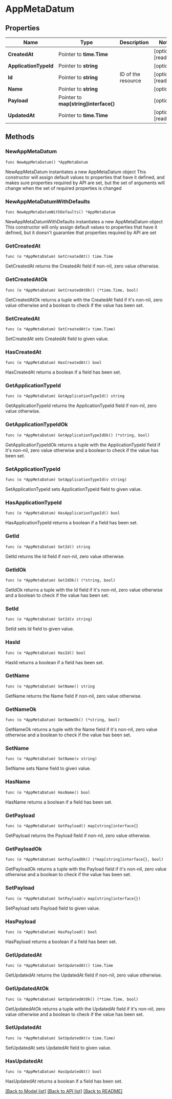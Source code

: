# AppMetaDatum

## Properties

Name | Type | Description | Notes
------------ | ------------- | ------------- | -------------
**CreatedAt** | Pointer to **time.Time** |  | [optional] [readonly] 
**ApplicationTypeId** | Pointer to **string** |  | [optional] 
**Id** | Pointer to **string** | ID of the resource | [optional] [readonly] 
**Name** | Pointer to **string** |  | [optional] 
**Payload** | Pointer to **map[string]interface{}** |  | [optional] 
**UpdatedAt** | Pointer to **time.Time** |  | [optional] [readonly] 

## Methods

### NewAppMetaDatum

`func NewAppMetaDatum() *AppMetaDatum`

NewAppMetaDatum instantiates a new AppMetaDatum object
This constructor will assign default values to properties that have it defined,
and makes sure properties required by API are set, but the set of arguments
will change when the set of required properties is changed

### NewAppMetaDatumWithDefaults

`func NewAppMetaDatumWithDefaults() *AppMetaDatum`

NewAppMetaDatumWithDefaults instantiates a new AppMetaDatum object
This constructor will only assign default values to properties that have it defined,
but it doesn't guarantee that properties required by API are set

### GetCreatedAt

`func (o *AppMetaDatum) GetCreatedAt() time.Time`

GetCreatedAt returns the CreatedAt field if non-nil, zero value otherwise.

### GetCreatedAtOk

`func (o *AppMetaDatum) GetCreatedAtOk() (*time.Time, bool)`

GetCreatedAtOk returns a tuple with the CreatedAt field if it's non-nil, zero value otherwise
and a boolean to check if the value has been set.

### SetCreatedAt

`func (o *AppMetaDatum) SetCreatedAt(v time.Time)`

SetCreatedAt sets CreatedAt field to given value.

### HasCreatedAt

`func (o *AppMetaDatum) HasCreatedAt() bool`

HasCreatedAt returns a boolean if a field has been set.

### GetApplicationTypeId

`func (o *AppMetaDatum) GetApplicationTypeId() string`

GetApplicationTypeId returns the ApplicationTypeId field if non-nil, zero value otherwise.

### GetApplicationTypeIdOk

`func (o *AppMetaDatum) GetApplicationTypeIdOk() (*string, bool)`

GetApplicationTypeIdOk returns a tuple with the ApplicationTypeId field if it's non-nil, zero value otherwise
and a boolean to check if the value has been set.

### SetApplicationTypeId

`func (o *AppMetaDatum) SetApplicationTypeId(v string)`

SetApplicationTypeId sets ApplicationTypeId field to given value.

### HasApplicationTypeId

`func (o *AppMetaDatum) HasApplicationTypeId() bool`

HasApplicationTypeId returns a boolean if a field has been set.

### GetId

`func (o *AppMetaDatum) GetId() string`

GetId returns the Id field if non-nil, zero value otherwise.

### GetIdOk

`func (o *AppMetaDatum) GetIdOk() (*string, bool)`

GetIdOk returns a tuple with the Id field if it's non-nil, zero value otherwise
and a boolean to check if the value has been set.

### SetId

`func (o *AppMetaDatum) SetId(v string)`

SetId sets Id field to given value.

### HasId

`func (o *AppMetaDatum) HasId() bool`

HasId returns a boolean if a field has been set.

### GetName

`func (o *AppMetaDatum) GetName() string`

GetName returns the Name field if non-nil, zero value otherwise.

### GetNameOk

`func (o *AppMetaDatum) GetNameOk() (*string, bool)`

GetNameOk returns a tuple with the Name field if it's non-nil, zero value otherwise
and a boolean to check if the value has been set.

### SetName

`func (o *AppMetaDatum) SetName(v string)`

SetName sets Name field to given value.

### HasName

`func (o *AppMetaDatum) HasName() bool`

HasName returns a boolean if a field has been set.

### GetPayload

`func (o *AppMetaDatum) GetPayload() map[string]interface{}`

GetPayload returns the Payload field if non-nil, zero value otherwise.

### GetPayloadOk

`func (o *AppMetaDatum) GetPayloadOk() (*map[string]interface{}, bool)`

GetPayloadOk returns a tuple with the Payload field if it's non-nil, zero value otherwise
and a boolean to check if the value has been set.

### SetPayload

`func (o *AppMetaDatum) SetPayload(v map[string]interface{})`

SetPayload sets Payload field to given value.

### HasPayload

`func (o *AppMetaDatum) HasPayload() bool`

HasPayload returns a boolean if a field has been set.

### GetUpdatedAt

`func (o *AppMetaDatum) GetUpdatedAt() time.Time`

GetUpdatedAt returns the UpdatedAt field if non-nil, zero value otherwise.

### GetUpdatedAtOk

`func (o *AppMetaDatum) GetUpdatedAtOk() (*time.Time, bool)`

GetUpdatedAtOk returns a tuple with the UpdatedAt field if it's non-nil, zero value otherwise
and a boolean to check if the value has been set.

### SetUpdatedAt

`func (o *AppMetaDatum) SetUpdatedAt(v time.Time)`

SetUpdatedAt sets UpdatedAt field to given value.

### HasUpdatedAt

`func (o *AppMetaDatum) HasUpdatedAt() bool`

HasUpdatedAt returns a boolean if a field has been set.


[[Back to Model list]](../README.md#documentation-for-models) [[Back to API list]](../README.md#documentation-for-api-endpoints) [[Back to README]](../README.md)


